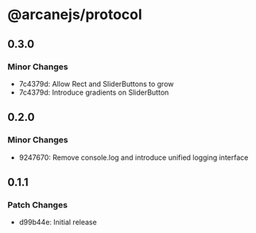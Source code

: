 # @arcanejs/protocol

## 0.3.0

### Minor Changes

- 7c4379d: Allow Rect and SliderButtons to grow
- 7c4379d: Introduce gradients on SliderButton

## 0.2.0

### Minor Changes

- 9247670: Remove console.log and introduce unified logging interface

## 0.1.1

### Patch Changes

- d99b44e: Initial release
